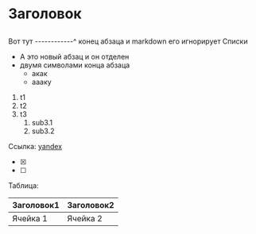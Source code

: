# Заголовок
## 
### 
#### 
Вот тут ------------^ конец абзаца
и markdown его игнорирует
Списки
* А это новый абзац и он отделен
* двумя символами конца абзаца
  * акак
  * аааку
  
1. t1
1. t2
1. t3
   1. sub3.1
   1. sub3.2
   
Ссылка: [yandex](https://yandex.ru)

- [x]
- [ ]

Таблица:

Заголовок1 | Заголовок2
-----------|-----------
Ячейка 1 | Ячейка 2
